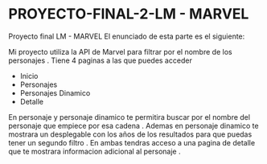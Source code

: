 # PROYECTO-FINAL-2-LM - MARVEL
Proyecto final LM - MARVEL
El enunciado de esta parte es el siguiente:

Mi proyecto utiliza la API de Marvel para filtrar por el nombre de los personajes . Tiene 4 paginas a las que puedes acceder 
- Inicio
- Personajes
- Personajes Dinamico
- Detalle

En personaje y personaje dinamico te permitira buscar por el nombre del personaje que empiece por esa cadena . Ademas en personaje dinamico te mostrara un desplegable con los años de los resultados para que puedas tener un segundo filtro . 
En ambas tendras acceso a una pagina de detalle que te mostrara informacion adicional al personaje .